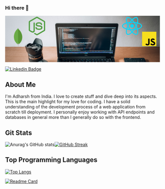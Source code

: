 ### Hi there 👋

<!--
**adiada/adiada** is a ✨ _special_ ✨ repository because its `README.md` (this file) appears on your GitHub profile.

Here are some ideas to get you started:

- 🔭 I’m currently working on ...
- 🌱 I’m currently learning ...
- 👯 I’m looking to collaborate on ...
- 🤔 I’m looking for help with ...
- 💬 Ask me about ...
- 📫 How to reach me: ...
- 😄 Pronouns: ...
- ⚡ Fun fact: ...
-->

<a href="https://www.linkedin.com/in/adharshsuresh369"><img align="center" src="https://raw.githubusercontent.com/adiada/adiada/main/Untitled%20design.png"/></a>

[![Linkedin Badge](https://img.shields.io/badge/-adharshsuresh369-blue?style=plastic-square&logo=Linkedin&logoColor=white&link=https://www.linkedin.com/in/adharshsuresh369/)](https://www.linkedin.com/in/adharshsuresh369/)

## About Me

I'm Adharsh from India. I love to create stuff and dive deep into its aspects. This is the main highlight for my love for coding. I have a solid understanding of the development process of a web application from scratch till deployment. I personally enjoy working with API endpoints and databases in general more than I generally do so with the frontend.

## Git Stats

![Anurag's GitHub stats](https://github-readme-stats.vercel.app/api?username=adiada&hide_border=true)[![GitHub Streak](http://github-readme-streak-stats.herokuapp.com?user=adiada&hide_border=true&date_format=M%20j%5B%2C%20Y%5D)](https://git.io/streak-stats)


## Top Programming Languages

[![Top Langs](https://github-readme-stats.vercel.app/api/top-langs/?username=adiada&hide_border=true)](https://github.com/adiada/github-readme-stats)

[![Readme Card](https://github-readme-stats.vercel.app/api/pin/?username=adiada&repo=Restaurant-Reviews-App)](https://github.com/adiada/github-readme-stats)
